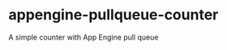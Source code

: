 appengine-pullqueue-counter
===========================

A simple counter with App Engine pull queue
